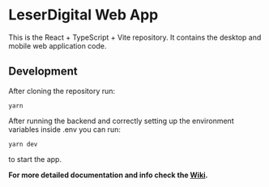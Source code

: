 # LeserDigital Web App

This is the React + TypeScript + Vite repository. It contains the desktop and mobile web application code.

## Development

After cloning the repository run:
```
yarn
```

After running the backend and correctly setting up the environment variables inside .env you can run:
```
yarn dev
```
to start the app.

**For more detailed documentation and info check the [Wiki](https://github.com/ludwigschub/leser-digital-backend/wiki).**
